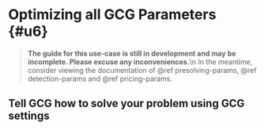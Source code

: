 # Optimizing all GCG Parameters {#u6}
> **The guide for this use-case is still in development and may be incomplete. Please excuse any inconveniences.**\n
> In the meantime, consider viewing the documentation of @ref presolving-params, @ref detection-params and @ref pricing-params. 

## Tell GCG how to solve your problem using GCG settings
